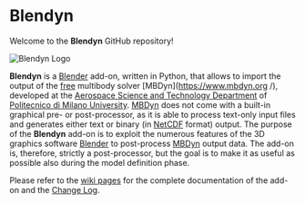 # Blendyn

Welcome to the **Blendyn** GitHub repository!

![Blendyn Logo](https://github.com/zanoni-mbdyn/blendyn/wiki/images/blendyn_logo_subtitle_big.png)

**Blendyn** is a [Blender](http://www.blender.org/) add-on, written in
Python, that allows to import the output of the
[free](http://www.gnu.org/philosophy/free-sw.html) multibody solver
[MBDyn](https://www.mbdyn.org /), developed at the [Aerospace Science and
Technology Department](https://www.aero.polimi.it/) of [Politecnico di Milano
University](http://www.polimi.it/). [MBDyn](https://www.mbdyn.org/) does not
come with a built-in graphical pre- or post-processor, as it is able to process
text-only input files and generates either text or binary (in
[NetCDF](http://www.unidata.ucar.edu/software/netcdf/) format) output. The
purpose of the **Blendyn** add-on is to exploit the numerous features of
the 3D graphics software [Blender](http://www.blender.org/) to post-process
[MBDyn](https://www.mbdyn.org/) output data. The add-on is, therefore, strictly
a post-processor, but the goal is to make it as useful as possible also during
the model definition phase.

Please refer to the [wiki pages](https://github.com/zanoni-mbdyn/blendyn/wiki) 
for the complete documentation of the add-on and the [Change Log](https://github.com/zanoni-mbdyn/blendyn/wiki#blendyn-change-log).
